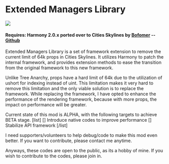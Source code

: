 ﻿# Extended Managers Library 
<a href="LICENSE">
	<img src="https://img.shields.io/badge/license-MIT-green" />
</a>

#### Requires: Harmony 2.0.x ported over to Cities Skylines by [Bofomer](https://github.com/boformer) -- [Github](https://github.com/boformer/CitiesHarmony)
Extended Managers Library is a set of framework extension to remove the current limit of 64k props in Cities Skylines. It utilizes Harmony to patch the internal framework, and provides extension methods to ease the
transition from the original framework to this new framework.

Unlike Tree Anarchy, props have a hard limit of 64k due to the utilization of ushort for indexing instead of uint. This limitation makes it very hard to remove this limitation and the only viable solution is to replace the framework.
While replacing the framework, I have opted to enhance the performance of the rendering framework, because with more props, the impact on performance will be greater.

Current state of this mod is ALPHA, with the following targets to achieve BETA stage.
[list]
[] Introduce native codes to improve performance
[] Stabilize API framework
[/list]

I need supporters/volunteers to help debug/code to make this mod even better. If you want to contribute, please contact me anytime.

Anyways, these codes are open to the public, as its a hobby of mine. If you wish to contribute to the codes, please join in.

